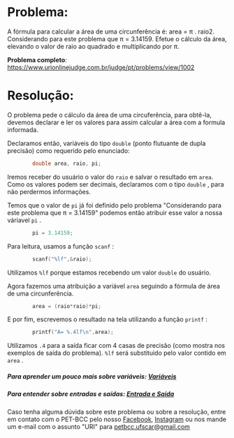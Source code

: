 # Problema:

A fórmula para calcular a área de uma circunferência é: area = π . raio2. Considerando para este problema que π = 3.14159.
Efetue o cálculo da área, elevando o valor de raio ao quadrado e multiplicando por π.

**Problema completo**: https://www.urionlinejudge.com.br/judge/pt/problems/view/1002

# Resolução:

O problema pede o cálculo da área de uma circuferência, para obtê-la, devemos declarar e ler os valores para assim calcular a área com a formula informada.

Declaramos então, variáveis do tipo `double`  (ponto flutuante de dupla precisão) como requerido pelo enunciado:

```c
        double area, raio, pi;
```

Iremos receber do usuário o valor do `raio` e salvar o resultado em `area`. Como os valores podem ser decimais, declaramos com o tipo `double` , para não perdermos informações.

Temos que o valor de `pi`  já foi definido pelo problema 
"Considerando para este problema que π = 3.14159" podemos então atribuir esse valor a nossa váriavel `pi` .

```c
        pi = 3.14159;
```


Para leitura, usamos a função `scanf` :
```c
        scanf("%lf",&raio);
```

Utilizamos `%lf`  porque estamos recebendo um valor `double`  do usuário. 

Agora fazemos uma atribuição a variável `area`  seguindo a fórmula de área de uma circunferência.
```c
        area = (raio*raio)*pi;
```
E por fim, escrevemos o resultado na tela utilizando a função `printf` :
```c
        printf("A= %.4lf\n",area);
```

Utilizamos `.4`  para a saída ficar com 4 casas de precisão (como mostra nos exemplos de saída do problema).
`%lf`  será substituido pelo valor contido em `area` .


##### Para aprender um pouco mais sobre variáveis: [Variáveis](http://linguagemc.com.br/variaveis-em-linguagem-c/)

##### Para entender sobre entradas e saídas: [Entrada e Saida](http://linguagemc.com.br/operacoes-de-entrada-e-saida-de-dados-em-linguagem-c/)

Caso tenha alguma dúvida sobre este problema ou sobre a resolução, entre em contato com o PET-BCC pelo nosso
[Facebook](https://www.facebook.com/petbcc/),
[Instagram](https://www.instagram.com/petbcc.ufscar/)
ou nos mande um e-mail com o assunto "URI" para  petbcc.ufscar@gmail.com

